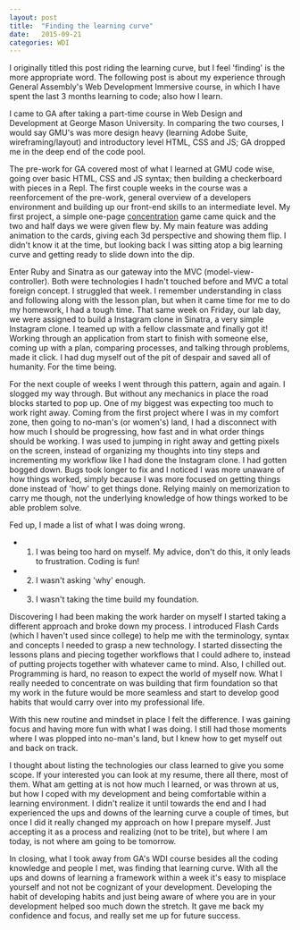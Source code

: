 ```yaml
---
layout: post
title:  "Finding the learning curve"
date:   2015-09-21
categories: WDI
---
```


I originally titled this post riding the learning curve, but I feel 'finding' is the more appropriate word.  The following post is about my experience through General Assembly's Web Development Immersive course, in which I have spent the last 3 months learning to code; also how I learn.  

I came to GA after taking a part-time course in Web Design and Development at George Mason University.  In comparing the two courses, I would say GMU's was more design heavy (learning Adobe Suite, wireframing/layout) and introductory level HTML, CSS and JS; GA dropped me in the deep end of the code pool.  

The pre-work for GA covered most of what I learned at GMU code wise, going over basic HTML, CSS and JS syntax; then building a checkerboard with pieces in a Repl.  The first couple weeks in the course was a reenforcement of the pre-work, general overview of a developers environment and building up our front-end skills to an intermediate level.  My first project, a simple one-page [concentration](http://ryan-321.github.io/Memory/) game came quick and the two and half days we were given flew by.  My main feature was adding animation to the cards, giving each 3d perspective and showing them flip. I didn't know it at the time, but looking back I was sitting atop a big learning curve and getting ready to slide down into the dip.  

Enter Ruby and Sinatra as our gateway into the MVC (model-view-controller).  Both were technologies I hadn't touched before and MVC a total foreign concept.  I struggled that week.  I remember understanding in class and following along with the lesson plan, but when it came time for me to do my homework, I had a tough time.  That same week on Friday, our lab day, we were assigned to build a Instagram clone in Sinatra, a very simple Instagram clone. I teamed up with a fellow classmate and finally got it! Working through an application from start to finish with someone else, coming up with a plan, comparing processes, and talking through problems, made it click. I had dug myself out of the pit of despair and saved all of humanity.  For the time being.  

For the next couple of weeks I went through this pattern, again and again.  I slogged my way through. But without any mechanics in place the road blocks started to pop up.  One of my biggest was expecting too much to work right away.  Coming from the first project where I was in my comfort zone, then going to no-man's (or women's) land, I had a disconnect with how much I should be progressing, how fast and in what order things should be working.  I was used to jumping in right away and getting pixels on the screen, instead of organizing my thoughts into tiny steps and incrementing my workflow like I had done the Instagram clone.  I had gotten bogged down.  Bugs took longer to fix and I noticed I was more unaware of how things worked, simply because I was more focused on getting things done instead of 'how' to get things done.  Relying mainly on memorization to carry me though, not the underlying knowledge of how things worked to be able problem solve.

Fed up, I made a list of what I was doing wrong.    

- 1. I was being too hard on myself.  My advice, don't do this, it only leads to frustration. Coding is fun!  
- 2. I wasn't asking 'why' enough.
- 3. I wasn't taking the time build my foundation.  

Discovering I had been making the work harder on myself I started taking a different approach and broke down my process.  I introduced Flash Cards (which I haven't used since college) to help me with the terminology, syntax and concepts I needed to grasp a new technology.  I started dissecting the lessons plans and piecing together workflows that I could adhere to, instead of putting projects together with whatever came to mind.  Also, I chilled out. Programming is hard, no reason to expect the world of myself now.  What I really needed to concentrate on was building that firm foundation so that my work in the future would be more seamless and start to develop good habits that would carry over into my professional life.  

With this new routine and mindset in place I felt the difference.  I was gaining focus and having more fun with what I was doing.  I still had those moments where I was plopped into no-man's land, but I knew how to get myself out and back on track.

I thought about listing the technologies our class learned to give you some scope. If your interested you can look at my resume, there all there, most of them. What am getting at is not how much I learned, or was thrown at us, but how I coped with my development and being comfortable within a learning environment.  I didn't realize it until towards the end and I had experienced the ups and downs of the learning curve a couple of times, but once I did it really changed my approach on how I prepare myself.  Just accepting it as a process and realizing (not to be trite), but where I am today, is not where am going to be tomorrow.  

In closing, what I took away from GA's WDI course besides all the coding knowledge and people I met, was finding that learning curve.  With all the ups and downs of learning a framework within a week it's easy to misplace yourself and not not be cognizant of your development.  Developing the habit of developing habits and just being aware of where you are in your development helped soo much down the stretch.  It gave me back my confidence and focus, and really set me up for future success.
